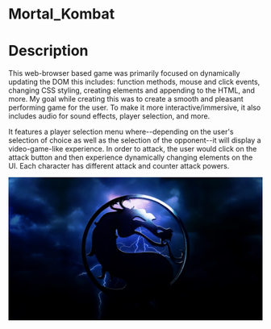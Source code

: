 # Mortal_Kombat

<h1>Description</h1>
<p>This web-browser based game was primarily focused on dynamically updating the DOM this includes: function methods, mouse and click events, changing CSS styling, creating elements and appending to the HTML, and more. My goal while creating this was to create a smooth and pleasant performing game for the user. To make it more interactive/immersive, it also includes audio for sound effects, player selection, and more.</p>
<p>It features a player selection menu where--depending on the user's selection of choice as well as the selection of the opponent--it will display a video-game-like experience. In order to attack, the user would click on the attack button and then experience dynamically changing elements on the UI. Each character has different attack and counter attack powers.</p>
<img src="imgs/bg.jpeg" alt="Girl in a jacket" >

